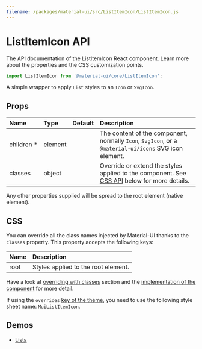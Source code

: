 ```yaml
---
filename: /packages/material-ui/src/ListItemIcon/ListItemIcon.js
---
```


<!--- This documentation is automatically generated, do not try to edit it. -->

# ListItemIcon API

<p class="description">The API documentation of the ListItemIcon React component. Learn more about the properties and the CSS customization points.</p>

```js
import ListItemIcon from '@material-ui/core/ListItemIcon';
```

A simple wrapper to apply `List` styles to an `Icon` or `SvgIcon`.

## Props

| Name | Type | Default | Description |
|:-----|:-----|:--------|:------------|
| <span class="prop-name required">children *</span> | <span class="prop-type">element</span> |   | The content of the component, normally `Icon`, `SvgIcon`, or a `@material-ui/icons` SVG icon element. |
| <span class="prop-name">classes</span> | <span class="prop-type">object</span> |   | Override or extend the styles applied to the component. See [CSS API](#css) below for more details. |

Any other properties supplied will be spread to the root element (native element).

## CSS

You can override all the class names injected by Material-UI thanks to the `classes` property.
This property accepts the following keys:


| Name | Description |
|:-----|:------------|
| <span class="prop-name">root</span> | Styles applied to the root element.

Have a look at [overriding with classes](/customization/overrides/#overriding-with-classes) section
and the [implementation of the component](https://github.com/mui-org/material-ui/blob/next/packages/material-ui/src/ListItemIcon/ListItemIcon.js)
for more detail.

If using the `overrides` [key of the theme](/customization/themes/#css),
you need to use the following style sheet name: `MuiListItemIcon`.

## Demos

- [Lists](/demos/lists/)

